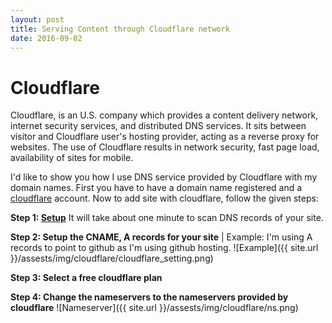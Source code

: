 ```yaml
---
layout: post
title: Serving Content through Cloudflare network
date: 2016-09-02
---
```


# Cloudflare

Cloudflare, is an U.S. company which provides a content delivery network, internet security services, and distributed DNS services. It sits between visitor and Cloudflare user's hosting provider, acting as a reverse proxy for websites. The use of Cloudflare results in network security, fast page load, availability of sites for mobile.

I'd like to show you how I use DNS service provided by Cloudflare with my domain names. First you have to have a domain name registered and a [cloudflare](https://www.cloudflare.com) account. Now to add site with cloudflare, follow the given steps:

**Step 1: [Setup](https://www.cloudflare.com/a/setup)**
It will take about one minute to scan DNS records of your site.

**Step 2: Setup the CNAME, A records for your site** | Example: I'm using A records to point to github as I'm using github hosting.
![Example]({{ site.url }}/assests/img/cloudflare/cloudflare_setting.png)


**Step 3: Select a free cloudflare plan**


**Step 4: Change the nameservers to the nameservers provided by cloudflare**
![Nameserver]({{ site.url }}/assests/img/cloudflare/ns.png)
        